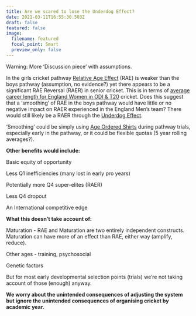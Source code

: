 ```yaml
---
title: Are we scared to lose the Underdog Effect?
date: 2021-03-11T16:55:30.503Z
draft: false
featured: false
image:
  filename: featured
  focal_point: Smart
  preview_only: false
---
```

Warning: More ‘Discussion piece’ with assumptions.

In the girls cricket pathway [Relative Age Effect](https://onemoresummer.co.uk/post/what-is-relative-age-effect/) (RAE) is weaker than the boys pathway (assumption, no evidence?) yet there appears to be a significant RAE Reversal (RAER) in senior cricket. This is in terms of [average career length for England Women in ODI & T20](https://onemoresummer.co.uk/post/why-do-later-born-players-have-longer-careers-for-england-women-in-t20-cricket/) cricket. Does this suggest that a ‘smoothing’ of RAE in the boys pathway would have little or no negative impact on RAER experienced in the England Men’s team? There would still likely be a RAER through the [Underdog Effect](https://onemoresummer.co.uk/post/what-is-the-underdog-effect/).

‘Smoothing’ could be simply using [Age Ordered Shirts](https://onemoresummer.co.uk/post/age-ordered-shirt-numbering-fixes-relative-age-effect-during-trials/) during pathway trials, especially early in the pathway, or it could be flexible quotas (5 year rolling averages?).

**Other benefits would include:**

Basic equity of opportunity

Less Q1 inefficiencies (many lost in early pro years)

Potentially more Q4 super-elites (RAER)

Less Q4 dropout

An International competitive edge

**What this doesn’t take account of:**

Maturation - RAE and Maturation are two entirely independent constructs. Maturation can have more of an effect than RAE, either way (amplify, reduce).

Other ages - training, psychosocial

Genetic factors

But for most early developmental selection points (trials) we’re not taking account of those (enough) anyway.

**We worry about the unintended consequences of adjusting the system but ignore the unintended consequences of organising cricket by academic year.**